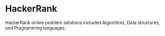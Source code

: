 # HackerRank
HackerRank online problem solutions included Algorithms, Data structures, and Programming languages.

